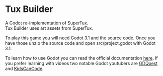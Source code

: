# Tux Builder
A Godot re-implementation of SuperTux.\
Tux Builder uses art assets from SuperTux.

To play this game you will need Godot 3.1 and the source code.
Once you have those unzip the source code and open src/project.godot with Godot 3.1.

To learn how to use Godot you can read the official documentation [here](https://docs.godotengine.org/en/3.1/).
If you prefer learning with videos two notable Godot youtubers are [GDQuest](https://www.youtube.com/channel/UCxboW7x0jZqFdvMdCFKTMsQ/videos) and [KidsCanCode](https://www.youtube.com/channel/UCNaPQ5uLX5iIEHUCLmfAgKg/videos).
